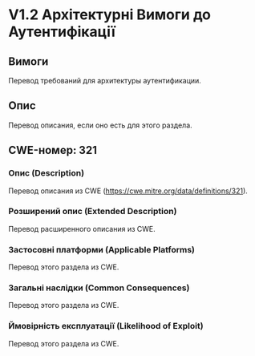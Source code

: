 # V1.2 Архітектурні Вимоги до Аутентифікації

## Вимоги
Перевод требований для архитектуры аутентификации.

## Опис
Перевод описания, если оно есть для этого раздела.

## CWE-номер: 321

### Опис (Description)
Перевод описания из CWE (https://cwe.mitre.org/data/definitions/321).

### Розширений опис (Extended Description)
Перевод расширенного описания из CWE.

### Застосовні платформи (Applicable Platforms)
Перевод этого раздела из CWE.

### Загальні наслідки (Common Consequences)
Перевод этого раздела из CWE.

### Ймовірність експлуатації (Likelihood of Exploit)
Перевод этого раздела из CWE.
